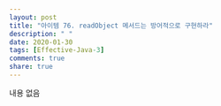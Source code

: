 ```yaml
---
layout: post
title: "아이템 76. readObject 메서드는 방어적으로 구현하라"
description: " "
date: 2020-01-30
tags: [Effective-Java-3]
comments: true
share: true
---
```


내용 없음 